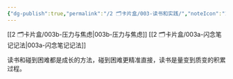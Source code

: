 ```yaml
---
{"dg-publish":true,"permalink":"/2 🗂️卡片盒/003-读书和实践/","noteIcon":"1","created":"2023-09-22T22:33:00","updated":"2024-10-04T09:27"}
---
```


[[2 🗂️卡片盒/003b-压力与焦虑\|003b-压力与焦虑]]
[[2 🗂️卡片盒/003a-闪念笔记记法\|003a-闪念笔记记法]]


读书和碰到困难都是成长的方法，碰到困难更精准直接，读书是量变到质变的积累过程。
